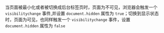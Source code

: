 当页面被最小化或者被切换成后台标签页时，页面为不可见，浏览器会触发一个 `visibilitychange` 事件,并设置 `document.hidden` 属性为 `true`；切换到显示状态时，页面为可见，也同样触发一个 `visibilitychange` 事件，设置 `document.hidden` 属性为 `false`